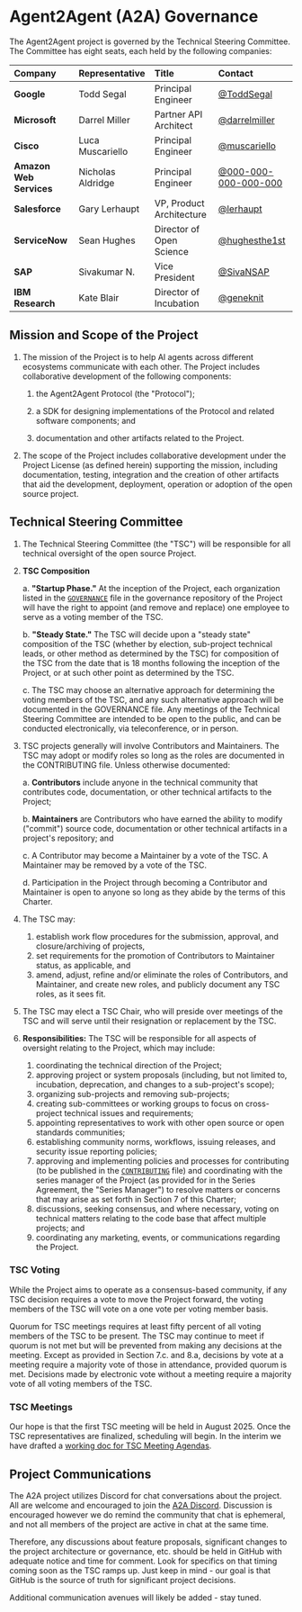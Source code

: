# Agent2Agent (A2A) Governance

The Agent2Agent project is governed by the Technical Steering Committee. The Committee has eight seats, each held by the following companies:

| Company | Representative | Title | Contact |
| :--- | :--- | :--- | :--- |
| **Google** | Todd Segal | Principal Engineer | [@ToddSegal](https://github.com/ToddSegal) |
| **Microsoft** | Darrel Miller | Partner API Architect | [@darrelmiller](https://github.com/darrelmiller) |
| **Cisco** | Luca Muscariello | Principal Engineer | [@muscariello](https://github.com/muscariello) |
| **Amazon Web Services** | Nicholas Aldridge | Principal Engineer | [@000-000-000-000-000](https://github.com/000-000-000-000-000) |
| **Salesforce** | Gary Lerhaupt | VP, Product Architecture | [@lerhaupt](https://github.com/lerhaupt) |
| **ServiceNow** | Sean Hughes | Director of Open Science | [@hughesthe1st](https://github.com/hughesthe1st) |
| **SAP** | Sivakumar N. | Vice President | [@SivaNSAP](https://github.com/SivaNSAP) |
| **IBM Research** | Kate Blair | Director of Incubation | [@geneknit](https://github.com/geneknit) |

## Mission and Scope of the Project

1. The mission of the Project is to help AI agents across different ecosystems communicate with each other. The Project includes collaborative development of the following components:

   1. the Agent2Agent Protocol (the "Protocol");

   2. a SDK for designing implementations of the Protocol and related software components; and

   3. documentation and other artifacts related to the Project.

2. The scope of the Project includes collaborative development under the Project License (as defined herein) supporting the mission, including documentation, testing, integration and the creation of other artifacts that aid the development, deployment, operation or adoption of the open source project.

## Technical Steering Committee

1. The Technical Steering Committee (the "TSC") will be responsible for all technical oversight of the open source Project.
2. **TSC Composition**

    a. **"Startup Phase."** At the inception of the Project, each organization listed in the [`GOVERNANCE`](GOVERNANCE.md) file in the governance repository of the Project will have the right to appoint (and remove and replace) one employee to serve as a voting member of the TSC.

    b. **"Steady State."** The TSC will decide upon a "steady state" composition of the TSC (whether by election, sub-project technical leads, or other method as determined by the TSC) for composition of the TSC from the date that is 18 months following the inception of the Project, or at such other point as determined by the TSC.

    c. The TSC may choose an alternative approach for determining the voting members of the TSC, and any such alternative approach will be documented in the GOVERNANCE file. Any meetings of the Technical Steering Committee are intended to be open to the public, and can be conducted electronically, via teleconference, or in person.

3. TSC projects generally will involve Contributors and Maintainers. The TSC may adopt or modify roles so long as the roles are documented in the CONTRIBUTING file. Unless otherwise documented:

    a. **Contributors** include anyone in the technical community that contributes code, documentation, or other technical artifacts to the Project;

    b. **Maintainers** are Contributors who have earned the ability to modify ("commit") source code, documentation or other technical artifacts in a project's repository; and

    c. A Contributor may become a Maintainer by a vote of the TSC. A Maintainer may be removed by a vote of the TSC.

    d. Participation in the Project through becoming a Contributor and Maintainer is open to anyone so long as they abide by the terms of this Charter.
4. The TSC may:
    1. establish work flow procedures for the submission, approval, and closure/archiving of projects,
    2. set requirements for the promotion of Contributors to Maintainer status, as applicable, and
    3. amend, adjust, refine and/or eliminate the roles of Contributors, and Maintainer, and create new roles, and publicly document any TSC roles, as it sees fit.
5. The TSC may elect a TSC Chair, who will preside over meetings of the TSC and will serve until their resignation or replacement by the TSC.
6. **Responsibilities:** The TSC will be responsible for all aspects of oversight relating to the Project, which may include:
    1. coordinating the technical direction of the Project;
    2. approving project or system proposals (including, but not limited to, incubation, deprecation, and changes to a sub-project's scope);
    3. organizing sub-projects and removing sub-projects;
    4. creating sub-committees or working groups to focus on cross-project technical issues and requirements;
    5. appointing representatives to work with other open source or open standards communities;
    6. establishing community norms, workflows, issuing releases, and security issue reporting policies;
    7. approving and implementing policies and processes for contributing (to be published in the [`CONTRIBUTING`](CONTRIBUTING.md) file) and coordinating with the series manager of the Project (as provided for in the Series Agreement, the "Series Manager") to resolve matters or concerns that may arise as set forth in Section 7 of this Charter;
    8. discussions, seeking consensus, and where necessary, voting on technical matters relating to the code base that affect multiple projects; and
    9. coordinating any marketing, events, or communications regarding the Project.

### TSC Voting

While the Project aims to operate as a consensus-based community, if any TSC decision requires a vote to move the Project forward, the voting members of the TSC will vote on a one vote per voting member basis.

Quorum for TSC meetings requires at least fifty percent of all voting members of the TSC to be present. The TSC may continue to meet if quorum is not met but will be prevented from making any decisions at the meeting. Except as provided in Section 7.c. and 8.a, decisions by vote at a meeting require a majority vote of those in attendance, provided quorum is met. Decisions made by electronic vote without a meeting require a majority vote of all voting members of the TSC.

### TSC Meetings

Our hope is that the first TSC meeting will be held in August 2025. Once the TSC representatives are finalized, scheduling will begin. In the interim we have drafted a [working doc for TSC Meeting Agendas](https://docs.google.com/document/d/1Dx6qYfCjSChHKRMwLJcvtDjq6igYTAKFW9Vg1IMPCUk/view).

## Project Communications

The A2A project utilizes Discord for chat conversations about the project. All are welcome and encouraged to join the [A2A Discord](http://discord.gg/a2aprotocol). Discussion is encouraged however we do remind the community that chat is ephemeral, and not all members of the project are active in chat at the same time.

Therefore, any discussions about feature proposals, significant changes to the project architecture or governance, etc. should be held in GitHub with adequate notice and time for comment. Look for specifics on that timing coming soon as the TSC ramps up. Just keep in mind - our goal is that GitHub is the source of truth for significant project decisions.

Additional communication avenues will likely be added - stay tuned.
